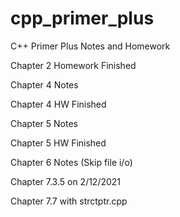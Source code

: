 # cpp_primer_plus
C++ Primer Plus Notes and Homework

Chapter 2 Homework Finished

Chapter 4 Notes

Chapter 4 HW Finished

Chapter 5 Notes

Chapter 5 HW Finished

Chapter 6 Notes (Skip file i/o)

Chapter 7.3.5 on 2/12/2021

Chapter 7.7 with strctptr.cpp


